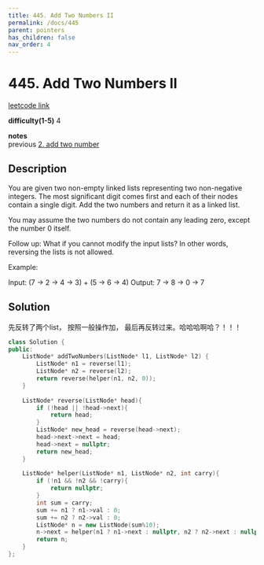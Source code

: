 ```yaml
---
title: 445. Add Two Numbers II
permalink: /docs/445
parent: pointers
has_children: false
nav_order: 4
---
```

# 445. Add Two Numbers II
[leetcode link](https://leetcode.com/problems/add-two-numbers-ii/)

**difficulty(1-5)** 
4

**notes**   
previous [2. add two number](/docs/2)

## Description
You are given two non-empty linked lists representing two non-negative integers. The most significant digit comes first and each of their nodes contain a single digit. Add the two numbers and return it as a linked list.

You may assume the two numbers do not contain any leading zero, except the number 0 itself.

Follow up:
What if you cannot modify the input lists? In other words, reversing the lists is not allowed.

Example:

Input: (7 -> 2 -> 4 -> 3) + (5 -> 6 -> 4)
Output: 7 -> 8 -> 0 -> 7


## Solution
先反转了两个list， 按照一般操作加， 最后再反转过来。哈哈哈啊哈？！！！

```c++
class Solution {
public:
    ListNode* addTwoNumbers(ListNode* l1, ListNode* l2) {
        ListNode* n1 = reverse(l1);
        ListNode* n2 = reverse(l2);
        return reverse(helper(n1, n2, 0));
    }
    
    ListNode* reverse(ListNode* head){
        if (!head || !head->next){
            return head;
        }
        ListNode* new_head = reverse(head->next);
        head->next->next = head;
        head->next = nullptr;
        return new_head;
    }
    
    ListNode* helper(ListNode* n1, ListNode* n2, int carry){
        if (!n1 && !n2 && !carry){
            return nullptr;
        }
        int sum = carry;
        sum += n1 ? n1->val : 0;
        sum += n2 ? n2->val : 0;
        ListNode* n = new ListNode(sum%10);
        n->next = helper(n1 ? n1->next : nullptr, n2 ? n2->next : nullptr, sum/10);
        return n;
    }
};

```

<!-- 
Default label
{: .label }

Blue label
{: .label .label-blue }

Stable
{: .label .label-green }

New release
{: .label .label-purple }

Coming soon
{: .label .label-yellow }

Deprecated
{: .label .label-red } -->
